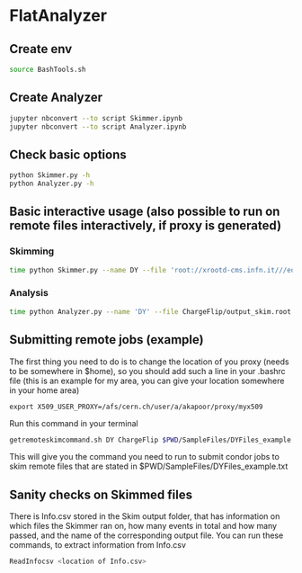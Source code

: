 # FlatAnalyzer

## Create env

```bash
source BashTools.sh
```

## Create Analyzer

```bash
jupyter nbconvert --to script Skimmer.ipynb
jupyter nbconvert --to script Analyzer.ipynb

```

## Check basic options

```bash
python Skimmer.py -h
python Analyzer.py -h
````


## Basic interactive usage (also possible to run on remote files interactively, if proxy is generated)

### Skimming
```bash
time python Skimmer.py --name DY --file 'root://xrootd-cms.infn.it///eos/cms/store/group/phys_egamma/akapoor/ChargeMisID/newsamples2/06544C90-EFDF-E811-80E6-842B2B6F5D5C.root' --saveroot --outfolder Output --debugprint --analysis TTH --outsuffix DY --multithreaded --xsec 1 --istype mc

```

### Analysis
```bash
time python Analyzer.py --name 'DY' --file ChargeFlip/output_skim.root --outfolder ChargeFlip_plots

```

## Submitting remote jobs (example)

The first thing you need to do is to change the location of you proxy (needs to be somewhere in $home), so you should add such a line in your .bashrc file (this is an example for my area, you can give your location somewhere in your home area)

```
export X509_USER_PROXY=/afs/cern.ch/user/a/akapoor/proxy/myx509

```

Run this command in your terminal
```bash
getremoteskimcommand.sh DY ChargeFlip $PWD/SampleFiles/DYFiles_example.txt TTH
```
This will give you the command you need to run to submit condor jobs to skim remote files that are stated in $PWD/SampleFiles/DYFiles_example.txt

## Sanity checks on Skimmed files

There is Info.csv stored in the Skim output folder, that has information on which files the Skimmer ran on, how many events in total and how many passed, and the name of the corresponding output file. You can run these commands, to extract information from Info.csv

```bash
ReadInfocsv <location of Info.csv>
```
